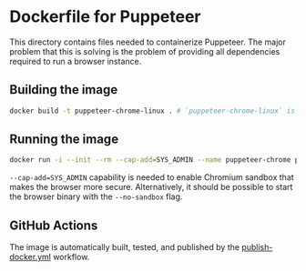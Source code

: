 # Dockerfile for Puppeteer

This directory contains files needed to containerize Puppeteer. The major
problem that this is solving is the problem of providing all dependencies
required to run a browser instance.

## Building the image

```sh
docker build -t puppeteer-chrome-linux . # `puppeteer-chrome-linux` is the name of the image.
```

## Running the image

```sh
docker run -i --init --rm --cap-add=SYS_ADMIN --name puppeteer-chrome puppeteer-chrome-linux node -e "`cat test.js`"
```

`--cap-add=SYS_ADMIN` capability is needed to enable Chromium sandbox that makes
the browser more secure. Alternatively, it should be possible to start the
browser binary with the `--no-sandbox` flag.

## GitHub Actions

The image is automatically built, tested, and published by the
[publish-docker.yml](https://github.com/puppeteer/puppeteer/blob/main/.github/workflows/publish-docker.yml)
workflow.
